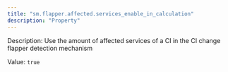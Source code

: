 ```yaml
---
title: "sm.flapper.affected.services_enable_in_calculation"
description: "Property"
---
```


Description: Use the amount of affected services of a CI in the CI change flapper detection mechanism

Value: `true`